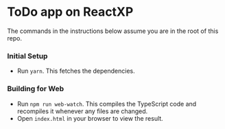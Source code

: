 # ToDo app on ReactXP

The commands in the instructions below assume you are in the root of this repo.

### Initial Setup

- Run `yarn`. This fetches the dependencies.

### Building for Web

- Run `npm run web-watch`. This compiles the TypeScript code and recompiles it whenever any files are changed.
- Open `index.html` in your browser to view the result.
